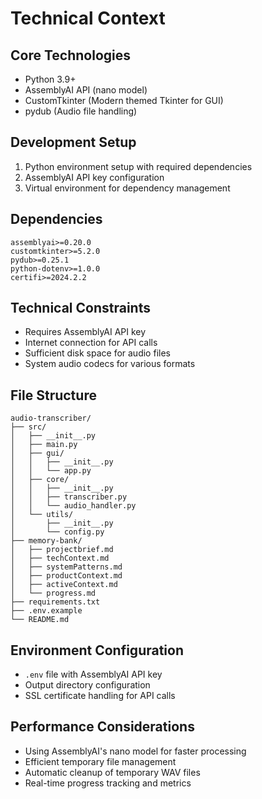 # Technical Context

## Core Technologies
- Python 3.9+
- AssemblyAI API (nano model)
- CustomTkinter (Modern themed Tkinter for GUI)
- pydub (Audio file handling)

## Development Setup
1. Python environment setup with required dependencies
2. AssemblyAI API key configuration
3. Virtual environment for dependency management

## Dependencies
```
assemblyai>=0.20.0
customtkinter>=5.2.0
pydub>=0.25.1
python-dotenv>=1.0.0
certifi>=2024.2.2
```

## Technical Constraints
- Requires AssemblyAI API key
- Internet connection for API calls
- Sufficient disk space for audio files
- System audio codecs for various formats

## File Structure
```
audio-transcriber/
├── src/
│   ├── __init__.py
│   ├── main.py
│   ├── gui/
│   │   ├── __init__.py
│   │   └── app.py
│   ├── core/
│   │   ├── __init__.py
│   │   ├── transcriber.py
│   │   └── audio_handler.py
│   └── utils/
│       ├── __init__.py
│       └── config.py
├── memory-bank/
│   ├── projectbrief.md
│   ├── techContext.md
│   ├── systemPatterns.md
│   ├── productContext.md
│   ├── activeContext.md
│   └── progress.md
├── requirements.txt
├── .env.example
└── README.md
```

## Environment Configuration
- `.env` file with AssemblyAI API key
- Output directory configuration
- SSL certificate handling for API calls

## Performance Considerations
- Using AssemblyAI's nano model for faster processing
- Efficient temporary file management
- Automatic cleanup of temporary WAV files
- Real-time progress tracking and metrics